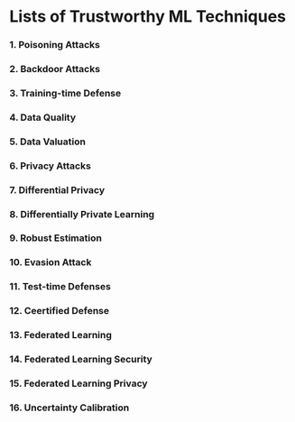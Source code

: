 # Lists of Trustworthy ML Techniques

### 1. Poisoning Attacks

### 2. Backdoor Attacks

### 3. Training-time Defense

### 4. Data Quality

### 5. Data Valuation

### 6. Privacy Attacks

### 7. Differential Privacy

### 8. Differentially Private Learning 

### 9. Robust Estimation

### 10. Evasion Attack

### 11. Test-time Defenses

### 12. Ceertified Defense

### 13. Federated Learning

### 14. Federated Learning Security

### 15. Federated Learning Privacy

### 16. Uncertainty Calibration